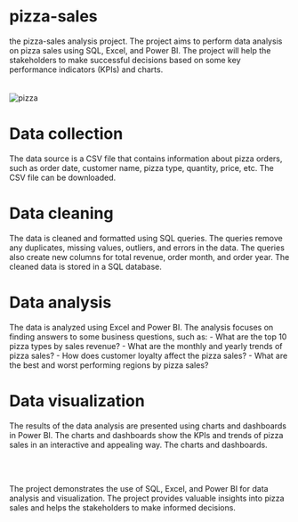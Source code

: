 # pizza-sales
the pizza-sales analysis project. The project aims to perform data analysis on pizza sales using SQL, Excel, and Power BI. The project will help the stakeholders to make successful decisions based on some key performance indicators (KPIs) and charts.
<br><br><br>
 ![pizza](https://github.com/sherifRoshdy/pizza-sales/assets/77529268/31dda4bf-7569-40a9-8dbb-28b2e99ce8f4)
 <br>

# Data collection
The data source is a CSV file that contains information about pizza orders, such as order date, customer name, pizza type, quantity, price, etc. The CSV file can be downloaded.<br>

# Data cleaning
The data is cleaned and formatted using SQL queries. The queries remove any duplicates, missing values, outliers, and errors in the data. The queries also create new columns for total revenue, order month, and order year. The cleaned data is stored in a SQL database.<br>

# Data analysis
The data is analyzed using Excel and Power BI. The analysis focuses on finding answers to some business questions, such as:
    - What are the top 10 pizza types by sales revenue?
    - What are the monthly and yearly trends of pizza sales?
    - How does customer loyalty affect the pizza sales?
    - What are the best and worst performing regions by pizza sales?<br>
    
# Data visualization
The results of the data analysis are presented using charts and dashboards in Power BI. The charts and dashboards show the KPIs and trends of pizza sales in an interactive and appealing way. The charts and dashboards.<br>

<br><br>
<p>The project demonstrates the use of SQL, Excel, and Power BI for data analysis and visualization. The project provides valuable insights into pizza sales and helps the stakeholders to make informed decisions.</p>
<br><br>
